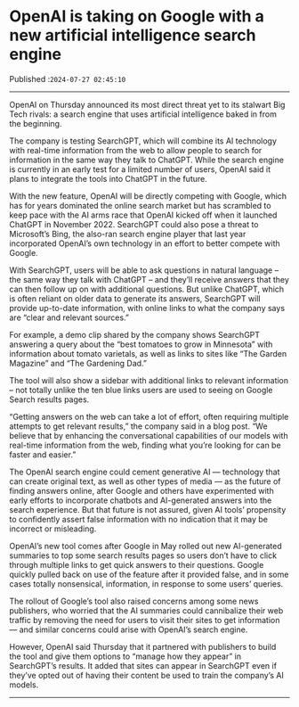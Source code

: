# OpenAI is taking on Google with a new artificial intelligence search engine

Published :`2024-07-27 02:45:10`

---

OpenAI on Thursday announced its most direct threat yet to its stalwart Big Tech rivals: a search engine that uses artificial intelligence baked in from the beginning.

The company is testing SearchGPT, which will combine its AI technology with real-time information from the web to allow people to search for information in the same way they talk to ChatGPT. While the search engine is currently in an early test for a limited number of users, OpenAI said it plans to integrate the tools into ChatGPT in the future.

With the new feature, OpenAI will be directly competing with Google, which has for years dominated the online search market but has scrambled to keep pace with the AI arms race that OpenAI kicked off when it launched ChatGPT in November 2022. SearchGPT could also pose a threat to Microsoft’s Bing, the also-ran search engine player that last year incorporated OpenAI’s own technology in an effort to better compete with Google.

With SearchGPT, users will be able to ask questions in natural language – the same way they talk with ChatGPT – and they’ll receive answers that they can then follow up on with additional questions. But unlike ChatGPT, which is often reliant on older data to generate its answers, SearchGPT will provide up-to-date information, with online links to what the company says are “clear and relevant sources.”

For example, a demo clip shared by the company shows SearchGPT answering a query about the “best tomatoes to grow in Minnesota” with information about tomato varietals, as well as links to sites like “The Garden Magazine” and “The Gardening Dad.”

The tool will also show a sidebar with additional links to relevant information – not totally unlike the ten blue links users are used to seeing on Google Search results pages.

“Getting answers on the web can take a lot of effort, often requiring multiple attempts to get relevant results,” the company said in a blog post. “We believe that by enhancing the conversational capabilities of our models with real-time information from the web, finding what you’re looking for can be faster and easier.”

The OpenAI search engine could cement generative AI — technology that can create original text, as well as other types of media — as the future of finding answers online, after Google and others have experimented with early efforts to incorporate chatbots and AI-generated answers into the search experience. But that future is not assured, given AI tools’ propensity to confidently assert false information with no indication that it may be incorrect or misleading.

OpenAI’s new tool comes after Google in May rolled out new AI-generated summaries to top some search results pages so users don’t have to click through multiple links to get quick answers to their questions. Google quickly pulled back on use of the feature after it provided false, and in some cases totally nonsensical, information, in response to some users’ queries.

The rollout of Google’s tool also raised concerns among some news publishers, who worried that the AI summaries could cannibalize their web traffic by removing the need for users to visit their sites to get information — and similar concerns could arise with OpenAI’s search engine.

However, OpenAI said Thursday that it partnered with publishers to build the tool and give them options to “manage how they appear” in SearchGPT’s results. It added that sites can appear in SearchGPT even if they’ve opted out of having their content be used to train the company’s AI models.

---

